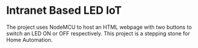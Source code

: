 # Intranet Based LED IoT
The project uses NodeMCU to host an HTML webpage with two buttons to switch an LED ON or OFF respectively. This project is a stepping stone for Home Automation.
